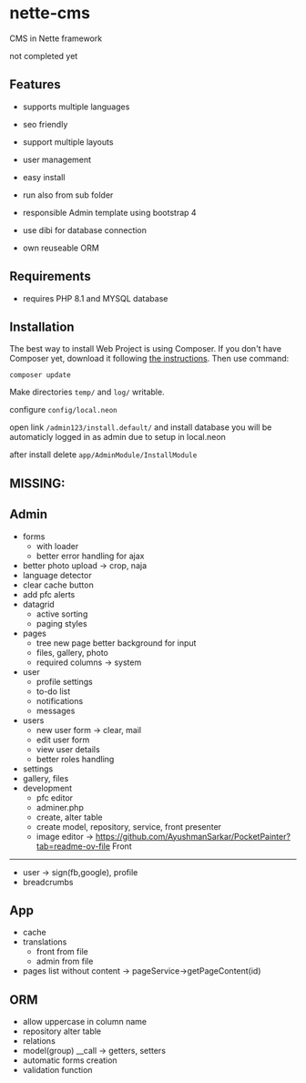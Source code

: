 # nette-cms
CMS in Nette framework

not completed yet

Features
---------

- supports multiple languages

- seo friendly

- support multiple layouts

- user management

- easy install

- run also from sub folder

- responsible Admin template using bootstrap 4

- use dibi for database connection

- own reuseable ORM 


Requirements
------------

- requires PHP 8.1 and MYSQL database


Installation
------------
The best way to install Web Project is using Composer. If you don't have Composer yet,
download it following [the instructions](https://doc.nette.org/composer). Then use command:

	composer update

Make directories `temp/` and `log/` writable.

configure `config/local.neon`

open link `/admin123/install.default/` and install database you will be automaticly logged in as admin due to setup in local.neon 

after install delete `app/AdminModule/InstallModule`

MISSING:
-------

Admin
-----
- forms 
  - with loader
  - better error handling for ajax
- better photo upload -> crop, naja
- language detector
- clear cache button
- add pfc alerts
- datagrid 
  - active sorting
  - paging styles
- pages
    - tree new page better background for input
    - files, gallery, photo
    - required columns -> system
- user
  - profile settings
  - to-do list
  - notifications
  - messages
- users
  - new user form -> clear, mail
  - edit user form
  - view user details
  - better roles handling
- settings
- gallery, files
- development
  - pfc editor
  - adminer.php
  - create, alter table
  - create model, repository, service, front presenter
  - image editor -> https://github.com/AyushmanSarkar/PocketPainter?tab=readme-ov-file
Front
-----
- user -> sign(fb,google), profile
- breadcrumbs

App
---
- cache
- translations
    - front from file
    - admin from file
- pages list without content -> pageService->getPageContent(id)

ORM
---
- allow uppercase in column name
- repository alter table
- relations
- model(group) __call -> getters, setters
- automatic forms creation
- validation function